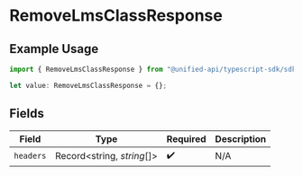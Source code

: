 # RemoveLmsClassResponse

## Example Usage

```typescript
import { RemoveLmsClassResponse } from "@unified-api/typescript-sdk/sdk/models/operations";

let value: RemoveLmsClassResponse = {};
```

## Fields

| Field                      | Type                       | Required                   | Description                |
| -------------------------- | -------------------------- | -------------------------- | -------------------------- |
| `headers`                  | Record<string, *string*[]> | :heavy_check_mark:         | N/A                        |
